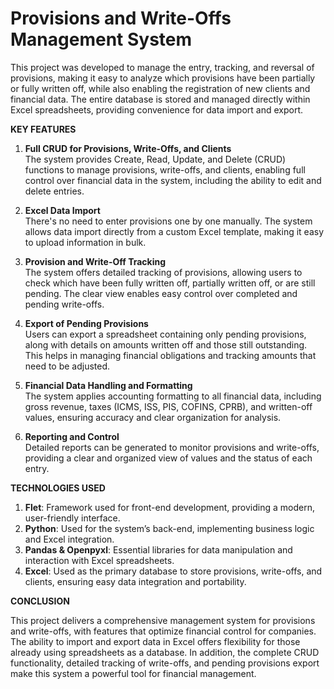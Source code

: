 # Provisions and Write-Offs Management System

This project was developed to manage the entry, tracking, and reversal of provisions, making it easy to analyze which provisions have been partially or fully written off, while also enabling the registration of new clients and financial data. The entire database is stored and managed directly within Excel spreadsheets, providing convenience for data import and export.

**KEY FEATURES**

1. **Full CRUD for Provisions, Write-Offs, and Clients**  
   The system provides Create, Read, Update, and Delete (CRUD) functions to manage provisions, write-offs, and clients, enabling full control over financial data in the system, including the ability to edit and delete entries.

2. **Excel Data Import**  
   There's no need to enter provisions one by one manually. The system allows data import directly from a custom Excel template, making it easy to upload information in bulk.

3. **Provision and Write-Off Tracking**  
   The system offers detailed tracking of provisions, allowing users to check which have been fully written off, partially written off, or are still pending. The clear view enables easy control over completed and pending write-offs.

4. **Export of Pending Provisions**  
   Users can export a spreadsheet containing only pending provisions, along with details on amounts written off and those still outstanding. This helps in managing financial obligations and tracking amounts that need to be adjusted.

5. **Financial Data Handling and Formatting**  
   The system applies accounting formatting to all financial data, including gross revenue, taxes (ICMS, ISS, PIS, COFINS, CPRB), and written-off values, ensuring accuracy and clear organization for analysis.

6. **Reporting and Control**  
   Detailed reports can be generated to monitor provisions and write-offs, providing a clear and organized view of values and the status of each entry.

**TECHNOLOGIES USED**

1. **Flet**: Framework used for front-end development, providing a modern, user-friendly interface.
2. **Python**: Used for the system’s back-end, implementing business logic and Excel integration.
3. **Pandas & Openpyxl**: Essential libraries for data manipulation and interaction with Excel spreadsheets.
4. **Excel**: Used as the primary database to store provisions, write-offs, and clients, ensuring easy data integration and portability.

**CONCLUSION**

This project delivers a comprehensive management system for provisions and write-offs, with features that optimize financial control for companies. The ability to import and export data in Excel offers flexibility for those already using spreadsheets as a database. In addition, the complete CRUD functionality, detailed tracking of write-offs, and pending provisions export make this system a powerful tool for financial management.
